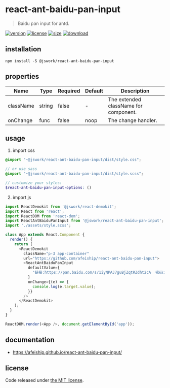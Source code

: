 # react-ant-baidu-pan-input
> Baidu pan input for antd.

[![version][version-image]][version-url]
[![license][license-image]][license-url]
[![size][size-image]][size-url]
[![download][download-image]][download-url]

## installation
```shell
npm install -S @jswork/react-ant-baidu-pan-input
```

## properties
| Name      | Type   | Required | Default | Description                           |
| --------- | ------ | -------- | ------- | ------------------------------------- |
| className | string | false    | -       | The extended className for component. |
| onChange  | func   | false    | noop    | The change handler.                   |


## usage
1. import css
  ```scss
  @import "~@jswork/react-ant-baidu-pan-input/dist/style.css";

  // or use sass
  @import "~@jswork/react-ant-baidu-pan-input/dist/style.scss";

  // customize your styles:
  $react-ant-baidu-pan-input-options: ()
  ```
2. import js
  ```js
  import ReactDemokit from '@jswork/react-demokit';
  import React from 'react';
  import ReactDOM from 'react-dom';
  import ReactAntBaiduPanInput from '@jswork/react-ant-baidu-pan-input';
  import './assets/style.scss';

  class App extends React.Component {
    render() {
      return (
        <ReactDemokit
          className="p-3 app-container"
          url="https://github.com/afeiship/react-ant-baidu-pan-input">
          <ReactAntBaiduPanInput
            defaultValue={
              '链接:https://pan.baidu.com/s/1iyNPAJ7guBjZqtRZdht2cA  密码:fr1o'
            }
            onChange={(e) => {
              console.log(e.target.value);
            }}
          />
        </ReactDemokit>
      );
    }
  }

  ReactDOM.render(<App />, document.getElementById('app'));

  ```

## documentation
- https://afeiship.github.io/react-ant-baidu-pan-input/


## license
Code released under [the MIT license](https://github.com/afeiship/react-ant-baidu-pan-input/blob/master/LICENSE.txt).

[version-image]: https://img.shields.io/npm/v/@jswork/react-ant-baidu-pan-input
[version-url]: https://npmjs.org/package/@jswork/react-ant-baidu-pan-input

[license-image]: https://img.shields.io/npm/l/@jswork/react-ant-baidu-pan-input
[license-url]: https://github.com/afeiship/react-ant-baidu-pan-input/blob/master/LICENSE.txt

[size-image]: https://img.shields.io/bundlephobia/minzip/@jswork/react-ant-baidu-pan-input
[size-url]: https://github.com/afeiship/react-ant-baidu-pan-input/blob/master/dist/react-ant-baidu-pan-input.min.js

[download-image]: https://img.shields.io/npm/dm/@jswork/react-ant-baidu-pan-input
[download-url]: https://www.npmjs.com/package/@jswork/react-ant-baidu-pan-input
